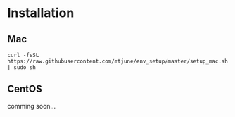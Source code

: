 # Installation

## Mac

```
curl -fsSL https://raw.githubusercontent.com/mtjune/env_setup/master/setup_mac.sh | sudo sh
```

## CentOS

comming soon...
